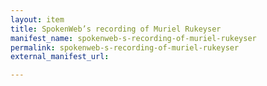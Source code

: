 ```yaml
---
layout: item
title: SpokenWeb’s recording of Muriel Rukeyser
manifest_name: spokenweb-s-recording-of-muriel-rukeyser
permalink: spokenweb-s-recording-of-muriel-rukeyser
external_manifest_url: 

---
```

<!-- Add an essay or interpretive material below this line,
using HTML or markdown.  Do not modify this file above this line -->
